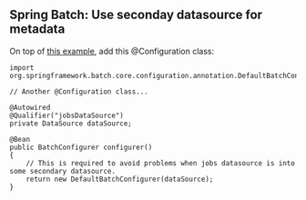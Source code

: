 ## Spring Batch: Use seconday datasource for metadata

On top of [this example](/spring/core/#use-two-different-datasources), add this @Configuration class:

```
import org.springframework.batch.core.configuration.annotation.DefaultBatchConfigurer;

// Another @Configuration class...

@Autowired
@Qualifier("jobsDataSource")
private DataSource dataSource;

@Bean
public BatchConfigurer configurer()
{
    // This is required to avoid problems when jobs datasource is into some secondary datasource.
    return new DefaultBatchConfigurer(dataSource);
}
```

